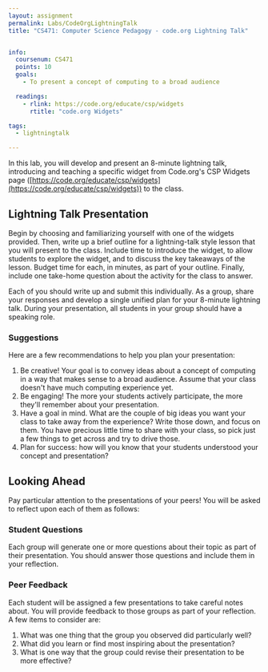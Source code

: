 ```yaml
---
layout: assignment
permalink: Labs/CodeOrgLightningTalk
title: "CS471: Computer Science Pedagogy - code.org Lightning Talk"


info:
  coursenum: CS471
  points: 10
  goals:
    - To present a concept of computing to a broad audience

  readings:
    - rlink: https://code.org/educate/csp/widgets
      rtitle: "code.org Widgets"

tags:
  - lightningtalk

---
```


In this lab, you will develop and present an 8-minute lightning talk, introducing and teaching a specific widget from Code.org's CSP Widgets page ([https://code.org/educate/csp/widgets](https://code.org/educate/csp/widgets)) to the class.

## Lightning Talk Presentation
Begin by choosing and familiarizing yourself with one of the widgets provided.  Then, write up a brief outline for a lightning-talk style lesson that you will present to the class.  Include time to introduce the widget, to allow students to explore the widget, and to discuss the key takeaways of the lesson.  Budget time for each, in minutes, as part of your outline.  Finally, include one take-home question about the activity for the class to answer.  

Each of you should write up and submit this individually.  As a group, share your responses and develop a single unified plan for your 8-minute lightning talk.  During your presentation, all students in your group should have a speaking role.

### Suggestions

Here are a few recommendations to help you plan your presentation:

1. Be creative!  Your goal is to convey ideas about a concept of computing in a way that makes sense to a broad audience.  Assume that your class doesn't have much computing experience yet.
2. Be engaging!  The more your students actively participate, the more they'll remember about your presentation.
3. Have a goal in mind.  What are the couple of big ideas you want your class to take away from the experience?  Write those down, and focus on them.  You have precious little time to share with your class, so pick just a few things to get across and try to drive those.
4. Plan for success: how will you know that your students understood your concept and presentation?

## Looking Ahead

Pay particular attention to the presentations of your peers!  You will be asked to reflect upon each of them as follows:

### Student Questions
Each group will generate one or more questions about their topic as part of their presentation.  You should answer those questions and include them in your reflection.

### Peer Feedback
Each student will be assigned a few presentations to take careful notes about.  You will provide feedback to those groups as part of your reflection.  A few items to consider are:

1. What was one thing that the group you observed did particularly well?
2. What did you learn or find most inspiring about the presentation?
3. What is one way that the group could revise their presentation to be more effective?